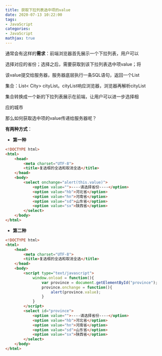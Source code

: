 ```yaml
---
title: 获取下拉列表选中项的value
date: 2020-07-13 10:22:00
tags:
- JavaScript
categories:
- JavaScript
mathjax: true
---
```


通常会有这样的**需求**：前端浏览器首先展示一个下拉列表，用户可以

选择对应的省份；选择之后，需要获取到该下拉列表选中项value；将

该value提交给服务器，服务器底层执行一条SQL语句，返回一个List

集合：List< City> cityList。cityList响应浏览器，浏览器再解析cityList

集合转换成一个新的下拉列表展示在前端，让用户可以进一步选择相

应的城市

那么如何获取选中项的value传递给服务器呢？

**有两种方式**：

- **第一种**

```html
<!DOCTYPE html>
<html>
    <head>
        <meta charset="UTF-8">
        <title>复选框的全选和取消全选</title>
    </head>
    <body>
        <select onchange="alert(this.value)">
            <option value="">----请选择省份----</option>
            <option value="hb">河北省</option>
            <option value="hn">河南省</option>
            <option value="sd">山东省</option>
            <option value="sx">陕西省</option>
        </select>
    </body>
</html>
```

- **第二种**

```html
<!DOCTYPE html>
<html>
    <head>
        <meta charset="UTF-8">
        <title>复选框的全选和取消全选</title>
    </head>
    <body>
        <script type="text/javascript">
            window.onload = function(){
                var province = document.getElementById("province");
                province.onchange = function(){
                    alert(province.value);
                }
            }
        </script>
        <select id="province">
            <option value="">----请选择省份----</option>
            <option value="hb">河北省</option>
            <option value="hn">河南省</option>
            <option value="sd">山东省</option>
            <option value="sx">陕西省</option>
        </select>
    </body>
</html>
```

